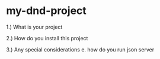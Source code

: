 # my-dnd-project

1.) What is your project

2.) How do you install this project

3.) Any special considerations e. how do you run json server 
